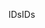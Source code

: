 <span data-ttu-id="6645f-101">IDs</span><span class="sxs-lookup"><span data-stu-id="6645f-101">IDs</span></span>